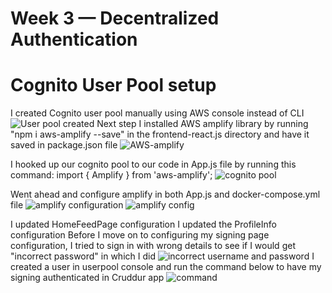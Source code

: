 # Week 3 — Decentralized Authentication

# Cognito User Pool setup
I created Cognito user pool manually using AWS console instead of CLI 
![User pool created](https://user-images.githubusercontent.com/111932225/223702220-298d11d9-b3ad-4711-8b11-d69420887204.png)
Next step I installed AWS amplify library by running "npm i aws-amplify --save" in the frontend-react.js directory and have it saved in package.json file
![AWS-amplify](https://user-images.githubusercontent.com/111932225/223723089-3e294438-ce58-422c-a303-1dd793d3e87c.png)

I hooked up our cognito pool to  our code in App.js file by running this command: import { Amplify } from 'aws-amplify';
![cognito pool](https://user-images.githubusercontent.com/111932225/223725004-adab77a9-b174-4b07-9d30-a77f79e5aed2.png)

Went ahead and configure amplify in both App.js and docker-compose.yml file
![amplify configuration](https://user-images.githubusercontent.com/111932225/224047327-ca3eae88-bd0e-4e02-9c1d-1cd180ddab0c.png)
![amplify config](https://user-images.githubusercontent.com/111932225/224047336-4c181dc8-6cd5-4726-8424-07d56fee843e.png)

I updated HomeFeedPage configuration
I updated the ProfileInfo configuration
Before I move on to configuring my signing page configuration, I tried to sign in with wrong details to see if I would get "incorrect password" in which I did
![incorrect username and password](https://user-images.githubusercontent.com/111932225/224064542-de7595e7-6881-415d-b0e3-8b1298debdbd.png)
I created a user in userpool console and run the command below to have my signing authenticated in Cruddur app
![command](https://user-images.githubusercontent.com/111932225/224318264-9a7987d9-21f6-4133-84d3-1a8035e77636.png)
